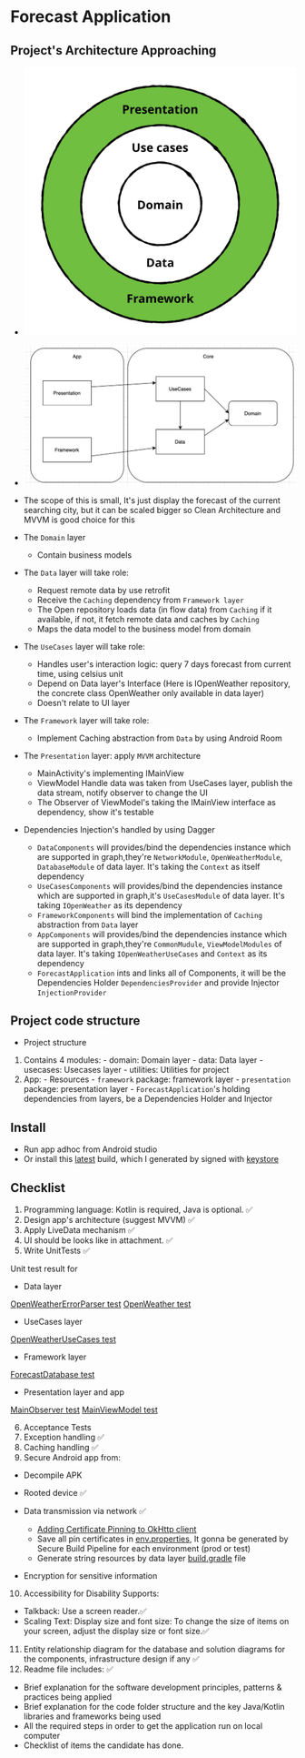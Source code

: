 # Forecast Application

## Project's Architecture Approaching 

- ![Architecture](./Android-Clean-Architecture.png)

- ![Project's layers](./Layers-2.png)

- The scope of this is small, It's just display the forecast of the current searching city, but it can be scaled bigger so Clean Architecture and MVVM is good choice for this

- The `Domain` layer 
    * Contain business models
- The `Data` layer will take role:
    * Request remote data by use retrofit 
    * Receive the `Caching` dependency from `Framework layer` 
    * The Open repository loads data (in flow data) from `Caching` if it available, if not, it fetch remote data and caches by `Caching`
    * Maps the data model to the business model from domain
- The `UseCases` layer will take role:
    * Handles user's interaction logic: query 7 days forecast from current time, using celsius unit
    * Depend on Data layer's Interface (Here is IOpenWeather repository, the concrete class OpenWeather only available in data layer)
    * Doesn't relate to UI layer
 - The `Framework` layer will take role:
    * Implement Caching abstraction from `Data` by using Android Room 
 - The `Presentation` layer: apply `MVVM` architecture 
    * MainActivity's implementing IMainView
    * ViewModel Handle data was taken from UseCases layer, publish the data stream, notify observer to change the UI
    * The Observer of ViewModel's taking the IMainView interface as dependency, show it's testable
 - Dependencies Injection's handled by using Dagger
    - `DataComponents` will provides/bind the dependencies instance which are supported in graph,they're `NetworkModule`, `OpenWeatherModule`, `DatabaseModule` of data layer. It's taking the `Context` as itself dependency
    - `UseCasesComponents` will provides/bind the dependencies instance which are supported in graph,it's `UseCasesModule`  of data layer. It's taking `IOpenWeather` as its dependency
    - `FrameworkComponents` will bind the implementation of `Caching` abstraction from `Data` layer
    - `AppComponents`  will provides/bind the dependencies instance which are supported in graph,they're `CommonMudule`, `ViewModelModules`  of data layer. It's taking `IOpenWeatherUseCases` and `Context` as its dependency
    - `ForecastApplication` ints and links all of Components, it will be the Dependencies Holder `DependenciesProvider` and provide Injector `InjectionProvider`
    
## Project code structure
 - Project structure
  1. Contains 4 modules:
    - domain: Domain layer
    - data: Data layer
    - usecases: Usecases layer
    - utilities: Utilities for project
   2. App:
    - Resources
    - `framework` package: framework layer
    - `presentation` package: presentation layer
    - `ForecastApplication`'s holding dependencies from layers, be a Dependencies Holder and Injector
 
## Install
- Run app adhoc from Android studio
- Or install this [latest](https://github.com/khiemle/forecast/blob/master/app/builds/release/app-release.apk) build, which I generated by signed with [keystore](https://github.com/khiemle/forecast/blob/master/nab)

## Checklist

1. Programming language: Kotlin is required, Java is optional. ✅ 
2. Design app's architecture (suggest MVVM) ✅ 
3. Apply LiveData mechanism ✅ 
4. UI should be looks like in attachment. ✅ 
5. Write UnitTests ✅ 

Unit test result for
- Data layer

[OpenWeatherErrorParser test](https://github.com/khiemle/forecast/blob/master/app/data/src/test/java/com/khiemle/data/repositories/OpenWeatherErrorParserTest.kt)
[OpenWeather test](https://github.com/khiemle/forecast/blob/master/app/data/src/test/java/com/khiemle/data/repositories/OpenWeatherTest.kt)

- UseCases layer

[OpenWeatherUseCases test](https://github.com/khiemle/forecast/blob/master/app/usecases/src/test/java/com/khiemle/usecases/usecases/OpenWeatherUseCasesTest.kt)

- Framework layer

[ForecastDatabase test](https://github.com/khiemle/forecast/blob/master/app/src/androidTest/java/com/khiemle/nab/framework/room/ForecastDatabaseTest.kt)

- Presentation layer and app

[MainObserver test](https://github.com/khiemle/forecast/blob/master/app/src/test/java/com/khiemle/nab/MainObserverTest.kt)
[MainViewModel test](https://github.com/khiemle/forecast/blob/master/app/src/test/java/com/khiemle/nab/MainViewModelTest.kt)

6. Acceptance Tests
7. Exception handling ✅ 
8. Caching handling ✅ 
9. Secure Android app from:
  * Decompile APK
  * Rooted device ✅ 
  * Data transmission via network ✅ 
  
    - [Adding Certificate Pinning to OkHttp client](https://github.com/khiemle/forecast/blob/master/app/data/src/main/java/com/khiemle/data/deps/NetworkModule.kt#L57)
    - Save all pin certificates in [env.properties](https://github.com/khiemle/forecast/blob/master/app/data/env.properties), It gonna be generated by Secure Build Pipeline for each environment (prod or test)
    - Generate string resources by data layer [build.gradle](https://github.com/khiemle/forecast/blob/master/app/data/build.gradle.kts#L31) file       
   
  * Encryption for sensitive information
10. Accessibility for Disability Supports:
  * Talkback: Use a screen reader.✅ 
  * Scaling Text: Display size and font size: To change the size of items on your screen,
  adjust the display size or font size.✅ 
11. Entity relationship diagram for the database and solution diagrams for the
components, infrastructure design if any ✅ 
12. Readme file includes: ✅ 
  * Brief explanation for the software development principles, patterns & practices being
  applied
  * Brief explanation for the code folder structure and the key Java/Kotlin libraries and
  frameworks being used
  * All the required steps in order to get the application run on local computer
  * Checklist of items the candidate has done.




